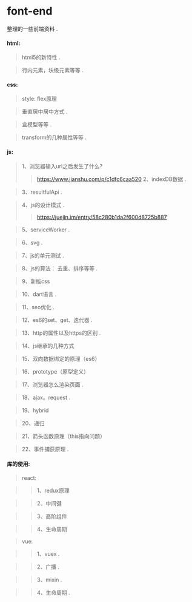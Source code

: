 # font-end
整理的一些前端资料 . 

#### html:
 > html5的新特性 . 
 
 > 行内元素，块级元素等等 . 
 
#### css:
  > style: flex原理  
  
  > 垂直居中居中方式 . 
  
  > 盒模型等等 . 
  
  > transform的几种属性等等 . 
  
#### js:
  > 1、浏览器输入url之后发生了什么?  
  >> https://www.jianshu.com/p/c1dfc6caa520
  > 2、indexDB数据 . 
  
  > 3、resultfulApi . 
  
  > 4、js的设计模式 . 
  >> https://juejin.im/entry/58c280b1da2f600d8725b887
    
  > 5、serviceWorker . 
  
  > 6、svg . 
  
  > 7、js的单元测试 . 
  
  > 8、js的算法： 去重、排序等等 . 
  
  > 9、新版css  
  
  > 10、dart语言 . 
  
  > 11、seo优化 . 
  
  > 12、es6的set、get、迭代器 . 
  
  > 13、http的属性以及https的区别 . 
  
  > 14、js继承的几种方式
  
  > 15、双向数据绑定的原理（es6）
  
  > 16、prototype（原型定义）
  
  > 17、浏览器怎么渲染页面 . 
  
  > 18、ajax。request . 
  
  > 19、hybrid
  
  > 20、递归
  
  > 21、箭头函数原理（this指向问题）  
  
  > 22、事件捕获原理 . 
  
#### 库的使用:
  > react:  
  
  >> 1、redux原理  
    
  >> 2、中间键  
  
  >> 3、高阶组件  
  
  > > 4、生命周期  
  
  >vue:  
  
  >> 1、vuex . 
  
  > > 2、广播 . 
  
  > > 3、mixin . 
  
  > > 4、生命周期 . 
